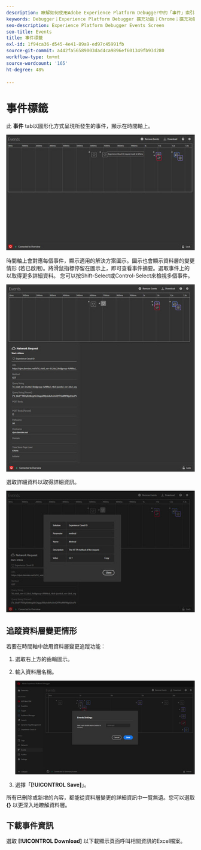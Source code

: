 ```yaml
---
description: 瞭解如何使用Adobe Experience Platform Debugger中的「事件」索引標籤。
keywords: Debugger；Experience Platform Debugger 擴充功能；Chrome；擴充功能；事件；DTM；Target
seo-description: Experience Platform Debugger Events Screen
seo-title: Events
title: 事件標籤
exl-id: 1f94ca36-d545-4e41-89a9-ed97c45991fb
source-git-commit: a442fa56589003dad4ca9896ef601349fb93d280
workflow-type: tm+mt
source-wordcount: '165'
ht-degree: 48%

---
```


# 事件標籤

此 **事件** tab以圖形化方式呈現所發生的事件，顯示在時間軸上。

![](assets/events.jpg)

時間軸上會對應每個事件，顯示適用的解決方案圖示。圖示也會顯示資料層的變更情形 (若已啟用)。將滑鼠指標停留在圖示上，即可查看事件摘要。選取事件上的以取得更多詳細資料。 您可以按Shift-Select或Control-Select來檢視多個事件。

![](assets/events-details.jpg)

選取詳細資料以取得詳細資訊。

![](assets/events-details-more.jpg)

## 追蹤資料層變更情形

若要在時間軸中啟用資料層變更追蹤功能：

1. 選取右上方的齒輪圖示。
1. 輸入資料層名稱。

   ![](assets/event-datalayer.jpg)

1. 選擇「**[!UICONTROL Save]**」。

所有已刪除或新增的內容，都能從資料層變更的詳細資訊中一覽無遺。您可以選取 **{}** 以更深入地瞭解資料層。

## 下載事件資訊

選取 **[!UICONTROL Download]** 以下載顯示頁面呼叫相關資訊的Excel檔案。
